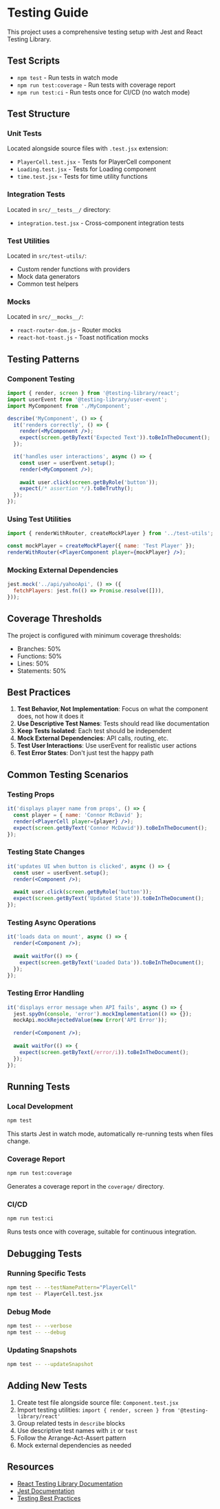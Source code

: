 # Testing Guide

This project uses a comprehensive testing setup with Jest and React Testing Library.

## Test Scripts

- `npm test` - Run tests in watch mode
- `npm run test:coverage` - Run tests with coverage report
- `npm run test:ci` - Run tests once for CI/CD (no watch mode)

## Test Structure

### Unit Tests
Located alongside source files with `.test.jsx` extension:
- `PlayerCell.test.jsx` - Tests for PlayerCell component
- `Loading.test.jsx` - Tests for Loading component
- `time.test.jsx` - Tests for time utility functions

### Integration Tests
Located in `src/__tests__/` directory:
- `integration.test.jsx` - Cross-component integration tests

### Test Utilities
Located in `src/test-utils/`:
- Custom render functions with providers
- Mock data generators
- Common test helpers

### Mocks
Located in `src/__mocks__/`:
- `react-router-dom.js` - Router mocks
- `react-hot-toast.js` - Toast notification mocks

## Testing Patterns

### Component Testing
```jsx
import { render, screen } from '@testing-library/react';
import userEvent from '@testing-library/user-event';
import MyComponent from './MyComponent';

describe('MyComponent', () => {
  it('renders correctly', () => {
    render(<MyComponent />);
    expect(screen.getByText('Expected Text')).toBeInTheDocument();
  });

  it('handles user interactions', async () => {
    const user = userEvent.setup();
    render(<MyComponent />);
    
    await user.click(screen.getByRole('button'));
    expect(/* assertion */).toBeTruthy();
  });
});
```

### Using Test Utilities
```jsx
import { renderWithRouter, createMockPlayer } from '../test-utils';

const mockPlayer = createMockPlayer({ name: 'Test Player' });
renderWithRouter(<PlayerComponent player={mockPlayer} />);
```

### Mocking External Dependencies
```jsx
jest.mock('../api/yahooApi', () => ({
  fetchPlayers: jest.fn(() => Promise.resolve([])),
}));
```

## Coverage Thresholds

The project is configured with minimum coverage thresholds:
- Branches: 50%
- Functions: 50%
- Lines: 50%
- Statements: 50%

## Best Practices

1. **Test Behavior, Not Implementation**: Focus on what the component does, not how it does it
2. **Use Descriptive Test Names**: Tests should read like documentation
3. **Keep Tests Isolated**: Each test should be independent
4. **Mock External Dependencies**: API calls, routing, etc.
5. **Test User Interactions**: Use userEvent for realistic user actions
6. **Test Error States**: Don't just test the happy path

## Common Testing Scenarios

### Testing Props
```jsx
it('displays player name from props', () => {
  const player = { name: 'Connor McDavid' };
  render(<PlayerCell player={player} />);
  expect(screen.getByText('Connor McDavid')).toBeInTheDocument();
});
```

### Testing State Changes
```jsx
it('updates UI when button is clicked', async () => {
  const user = userEvent.setup();
  render(<Component />);
  
  await user.click(screen.getByRole('button'));
  expect(screen.getByText('Updated State')).toBeInTheDocument();
});
```

### Testing Async Operations
```jsx
it('loads data on mount', async () => {
  render(<Component />);
  
  await waitFor(() => {
    expect(screen.getByText('Loaded Data')).toBeInTheDocument();
  });
});
```

### Testing Error Handling
```jsx
it('displays error message when API fails', async () => {
  jest.spyOn(console, 'error').mockImplementation(() => {});
  mockApi.mockRejectedValue(new Error('API Error'));
  
  render(<Component />);
  
  await waitFor(() => {
    expect(screen.getByText(/error/i)).toBeInTheDocument();
  });
});
```

## Running Tests

### Local Development
```bash
npm test
```
This starts Jest in watch mode, automatically re-running tests when files change.

### Coverage Report
```bash
npm run test:coverage
```
Generates a coverage report in the `coverage/` directory.

### CI/CD
```bash
npm run test:ci
```
Runs tests once with coverage, suitable for continuous integration.

## Debugging Tests

### Running Specific Tests
```bash
npm test -- --testNamePattern="PlayerCell"
npm test -- PlayerCell.test.jsx
```

### Debug Mode
```bash
npm test -- --verbose
npm test -- --debug
```

### Updating Snapshots
```bash
npm test -- --updateSnapshot
```

## Adding New Tests

1. Create test file alongside source file: `Component.test.jsx`
2. Import testing utilities: `import { render, screen } from '@testing-library/react'`
3. Group related tests in `describe` blocks
4. Use descriptive test names with `it` or `test`
5. Follow the Arrange-Act-Assert pattern
6. Mock external dependencies as needed

## Resources

- [React Testing Library Documentation](https://testing-library.com/docs/react-testing-library/intro)
- [Jest Documentation](https://jestjs.io/docs/getting-started)
- [Testing Best Practices](https://kentcdodds.com/blog/common-mistakes-with-react-testing-library)
